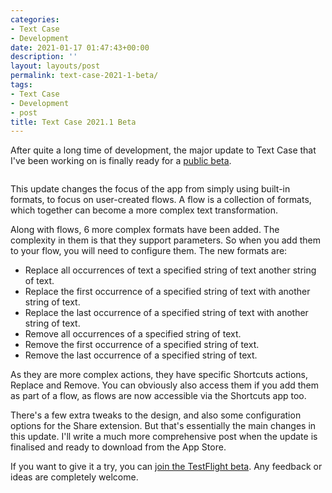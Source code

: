 ```yaml
---
categories:
- Text Case
- Development
date: 2021-01-17 01:47:43+00:00
description: ''
layout: layouts/post
permalink: text-case-2021-1-beta/
tags:
- Text Case
- Development
- post
title: Text Case 2021.1 Beta
---
```


<p>After quite a long time of development, the major update to Text Case that I've been working on is finally ready for a <a href="https://testflight.apple.com/join/MBYyuB3c">public beta</a>.</p>


<img src="https://cdn.chrishannah.me/images/2021/01/Image.PNG" alt="" />


<p>This update changes the focus of the app from simply using built-in formats, to focus on user-created flows. A flow is a collection of formats, which together can become a more complex text transformation. </p>

<p>Along with flows, 6 more complex formats have been added. The complexity in them is that they support parameters. So when you add them to your flow, you will need to configure them. The new formats are:</p>

<ul>
<li>Replace all occurrences of text a specified string of text another string of text.</li>
<li>Replace the first occurrence of a specified string of text with another string of text.</li>
<li>Replace the last occurrence of a specified string of text with another string of text.</li>
<li>Remove all occurrences of a specified string of text.</li>
<li>Remove the first occurrence of a specified string of text.</li>
<li>Remove the last occurrence of a specified string of text.</li>
</ul>

<p>As they are more complex actions, they have specific Shortcuts actions, Replace and Remove. You can obviously also access them if you add them as part of a flow, as flows are now accessible via the Shortcuts app too.</p>

<p>There's a few extra tweaks to the design, and also some configuration options for the Share extension. But that's essentially the main changes in this update. I'll write a much more comprehensive post when the update is finalised and ready to download from the App Store.</p>

<p>If you want to give it a try, you can <a href="https://testflight.apple.com/join/MBYyuB3c">join the TestFlight beta</a>. Any feedback or ideas are completely welcome.</p>
